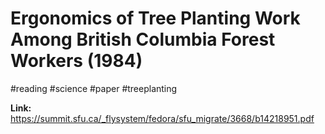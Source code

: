 # Ergonomics of Tree Planting Work Among British Columbia Forest Workers (1984)
#reading #science #paper #treeplanting 

**Link:** https://summit.sfu.ca/_flysystem/fedora/sfu_migrate/3668/b14218951.pdf

## 